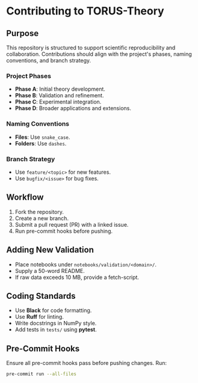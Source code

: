 # Contributing to TORUS-Theory

## Purpose
This repository is structured to support scientific reproducibility and collaboration. Contributions should align with the project's phases, naming conventions, and branch strategy.

### Project Phases
- **Phase A**: Initial theory development.
- **Phase B**: Validation and refinement.
- **Phase C**: Experimental integration.
- **Phase D**: Broader applications and extensions.

### Naming Conventions
- **Files**: Use `snake_case`.
- **Folders**: Use `dashes`.

### Branch Strategy
- Use `feature/<topic>` for new features.
- Use `bugfix/<issue>` for bug fixes.

## Workflow
1. Fork the repository.
2. Create a new branch.
3. Submit a pull request (PR) with a linked issue.
4. Run pre-commit hooks before pushing.

## Adding New Validation
- Place notebooks under `notebooks/validation/<domain>/`.
- Supply a 50-word README.
- If raw data exceeds 10 MB, provide a fetch-script.

## Coding Standards
- Use **Black** for code formatting.
- Use **Ruff** for linting.
- Write docstrings in NumPy style.
- Add tests in `tests/` using **pytest**.

## Pre-Commit Hooks
Ensure all pre-commit hooks pass before pushing changes. Run:
```bash
pre-commit run --all-files
```
